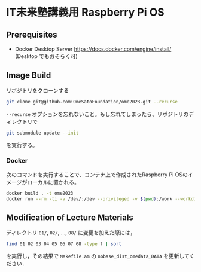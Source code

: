 # IT未来塾講義用 Raspberry Pi OS
## Prerequisites
- Docker Desktop Server https://docs.docker.com/engine/install/ (Desktop でもおそらく可)

## Image Build
リポジトリをクローンする

```bash
git clone git@github.com:OmeSatoFoundation/ome2023.git --recurse
```

`--recurse` オプションを忘れないこと。もし忘れてしまったら、リポジトリのディレクトリで

```bash
git submodule update --init
```

を実行する。

### Docker
次のコマンドを実行することで、コンテナ上で作成されたRaspberry Pi OSのイメージがローカルに置かれる。

```bash 
docker build . -t ome2023
docker run --rm -ti -v /dev/:/dev --privileged -v $(pwd):/work --workdir=/work ome2023 sh -c 'aclocal -I m4 && automake -a -c && autoconf && ./configure --build=x86_64-linux-gnu --host=aarch64-linux-gnu --prefix=/usr/local && make -j6 && ./contrib/scripts/install.bash'
```

## Modification of Lecture Materials
ディレクトリ `01/`, `02/`, ..., `08/` に変更を加えた際には，

```bash
find 01 02 03 04 05 06 07 08 -type f | sort
```

を実行し，その結果で `Makefile.am` の `nobase_dist_omedata_DATA` を更新してください．
